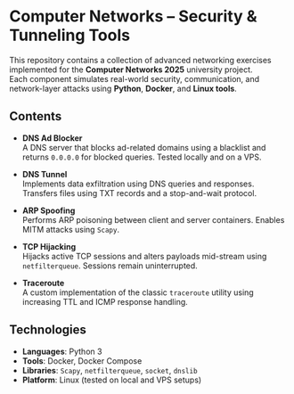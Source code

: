 #  Computer Networks – Security & Tunneling Tools

This repository contains a collection of advanced networking exercises implemented for the **Computer Networks 2025** university project.  
Each component simulates real-world security, communication, and network-layer attacks using **Python**, **Docker**, and **Linux tools**.


##  Contents

- **DNS Ad Blocker**  
  A DNS server that blocks ad-related domains using a blacklist and returns `0.0.0.0` for blocked queries. Tested locally and on a VPS.

- **DNS Tunnel**  
  Implements data exfiltration using DNS queries and responses. Transfers files using TXT records and a stop-and-wait protocol.

- **ARP Spoofing**  
  Performs ARP poisoning between client and server containers. Enables MITM attacks using `Scapy`.

- **TCP Hijacking**  
  Hijacks active TCP sessions and alters payloads mid-stream using `netfilterqueue`. Sessions remain uninterrupted.

- **Traceroute**  
  A custom implementation of the classic `traceroute` utility using increasing TTL and ICMP response handling.



##  Technologies

- **Languages**: Python 3  
- **Tools**: Docker, Docker Compose  
- **Libraries**: `Scapy`, `netfilterqueue`, `socket`, `dnslib`  
- **Platform**: Linux (tested on local and VPS setups)  


